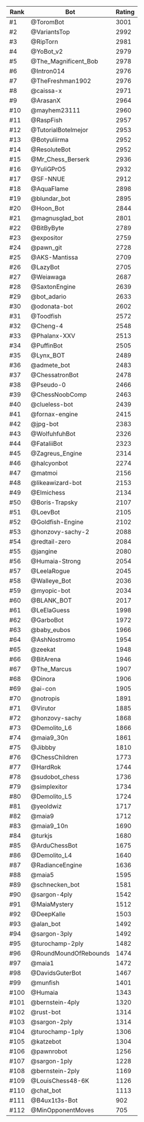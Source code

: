 Rank|Bot|Rating
---|---|---
#1|@ToromBot|3001
#2|@VariantsTop|2992
#3|@RipTorn|2981
#4|@YoBot_v2|2979
#5|@The_Magnificent_Bob|2978
#6|@Intron014|2976
#7|@TheFreshman1902|2976
#8|@caissa-x|2971
#9|@ArasanX|2964
#10|@mayhem23111|2960
#11|@RaspFish|2957
#12|@TutorialBotelmejor|2953
#13|@Botyuliirma|2952
#14|@ResoluteBot|2952
#15|@Mr_Chess_Berserk|2936
#16|@YuliGPrO5|2932
#17|@SF-NNUE|2912
#18|@AquaFlame|2898
#19|@blundar_bot|2895
#20|@Hoon_Bot|2844
#21|@magnusglad_bot|2801
#22|@BitByByte|2789
#23|@expositor|2759
#24|@pawn_git|2728
#25|@AKS-Mantissa|2709
#26|@LazyBot|2705
#27|@Weiawaga|2687
#28|@SaxtonEngine|2639
#29|@bot_adario|2633
#30|@odonata-bot|2602
#31|@Toodfish|2572
#32|@Cheng-4|2548
#33|@Phalanx-XXV|2513
#34|@PuffinBot|2505
#35|@Lynx_BOT|2489
#36|@admete_bot|2483
#37|@ChessatronBot|2478
#38|@Pseudo-0|2466
#39|@ChessNoobComp|2463
#40|@clueless-bot|2439
#41|@fornax-engine|2415
#42|@jpg-bot|2383
#43|@WolfuhfuhBot|2326
#44|@FataliiBot|2323
#45|@Zagreus_Engine|2314
#46|@halcyonbot|2274
#47|@matmoi|2156
#48|@likeawizard-bot|2153
#49|@Elmichess|2134
#50|@Boris-Trapsky|2107
#51|@LoevBot|2105
#52|@Goldfish-Engine|2102
#53|@honzovy-sachy-2|2088
#54|@redtail-zero|2084
#55|@jangine|2080
#56|@Humaia-Strong|2054
#57|@LeelaRogue|2045
#58|@Walleye_Bot|2036
#59|@myopic-bot|2034
#60|@BLANK_BOT|2017
#61|@LeElaGuess|1998
#62|@GarboBot|1972
#63|@baby_eubos|1966
#64|@AshNostromo|1954
#65|@zeekat|1948
#66|@BitArena|1946
#67|@The_Marcus|1907
#68|@Dinora|1906
#69|@ai-con|1905
#70|@notropis|1891
#71|@Virutor|1885
#72|@honzovy-sachy|1868
#73|@Demolito_L6|1866
#74|@maia9_30n|1861
#75|@Jibbby|1810
#76|@ChessChildren|1773
#77|@HardRok|1744
#78|@sudobot_chess|1736
#79|@simplexitor|1734
#80|@Demolito_L5|1724
#81|@yeoldwiz|1717
#82|@maia9|1712
#83|@maia9_10n|1690
#84|@turkjs|1680
#85|@ArduChessBot|1675
#86|@Demolito_L4|1640
#87|@RadianceEngine|1636
#88|@maia5|1595
#89|@schnecken_bot|1581
#90|@sargon-4ply|1542
#91|@MaiaMystery|1512
#92|@DeepKalle|1503
#93|@alan_bot|1492
#94|@sargon-3ply|1492
#95|@turochamp-2ply|1482
#96|@RoundMoundOfRebounds|1474
#97|@maia1|1472
#98|@DavidsGuterBot|1467
#99|@munfish|1401
#100|@Humaia|1343
#101|@bernstein-4ply|1320
#102|@rust-bot|1314
#103|@sargon-2ply|1314
#104|@turochamp-1ply|1306
#105|@katzebot|1304
#106|@pawnrobot|1256
#107|@sargon-1ply|1228
#108|@bernstein-2ply|1169
#109|@LouisChess48-6K|1126
#110|@chat_bot|1113
#111|@B4ux1t3s-Bot|902
#112|@MinOpponentMoves|705
